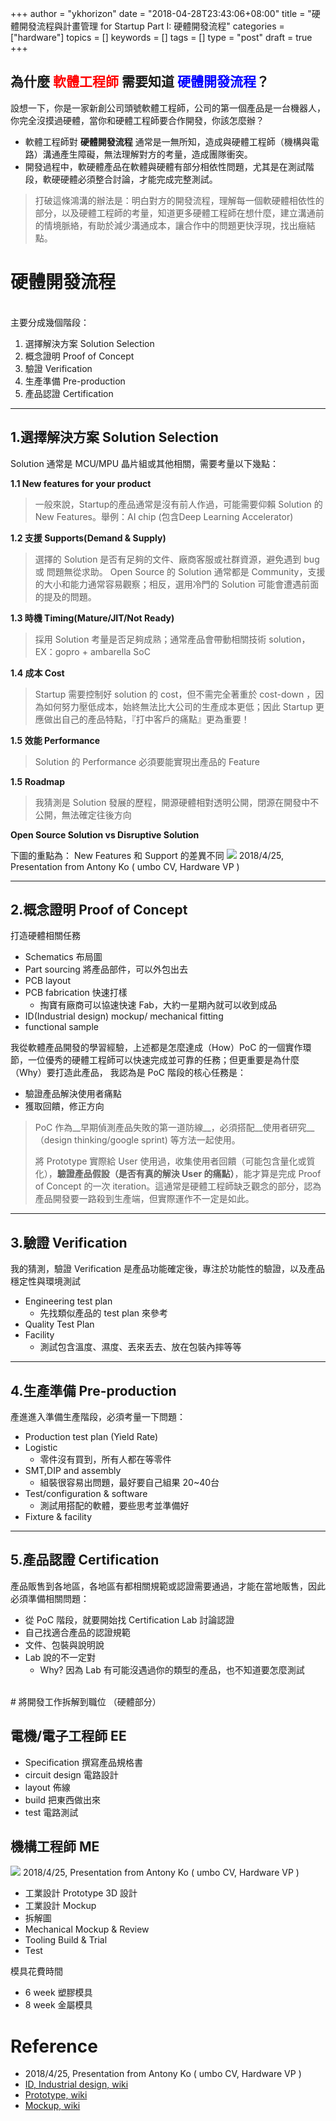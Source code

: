 +++
author = "ykhorizon"
date = "2018-04-28T23:43:06+08:00"
title = "硬體開發流程與計畫管理 for Startup Part I: 硬體開發流程"
categories = ["hardware"]
topics = []
keywords = []
tags = []
type = "post"
draft = true
+++



## 為什麼 <span style="color:red;">軟體工程師</span> 需要知道 <span style="color:blue;">硬體開發流程</span>？

設想一下，你是一家新創公司頭號軟體工程師，公司的第一個產品是一台機器人，你完全沒摸過硬體，當你和硬體工程師要合作開發，你該怎麼辦？

- 軟體工程師對 __硬體開發流程__ 通常是一無所知，造成與硬體工程師（機構與電路）溝通產生障礙，無法理解對方的考量，造成團隊衝突。
- 開發過程中，軟硬體產品在軟體與硬體有部分相依性問題，尤其是在測試階段，軟硬硬體必須整合討論，才能完成完整測試。

> 打破這條鴻溝的辦法是：明白對方的開發流程，理解每一個軟硬體相依性的部分，以及硬體工程師的考量，知道更多硬體工程師在想什麼，建立溝通前的情境脈絡，有助於減少溝通成本，讓合作中的問題更快浮現，找出癥結點。

<!--more-->

# 硬體開發流程
<br>
主要分成幾個階段：

1. 選擇解決方案 Solution Selection
2. 概念證明 Proof of Concept
3. 驗證 Verification
4. 生產準備 Pre-production
5. 產品認證 Certification

------------
## 1.選擇解決方案 Solution Selection

Solution 通常是 MCU/MPU 晶片組或其他相關，需要考量以下幾點：

__1.1 New features for your product__

> 一般來說，Startup的產品通常是沒有前人作過，可能需要仰賴 Solution 的 New Features。舉例：AI chip (包含Deep Learning Accelerator)

__1.2 支援 Supports(Demand & Supply)__

> 選擇的 Solution 是否有足夠的文件、廠商客服或社群資源，避免遇到 bug 或 問題無從求助。 Open Source 的 Solution 通常都是 Community，支援的大小和能力通常容易觀察；相反，選用冷門的 Solution 可能會遭遇前面的提及的問題。

__1.3 時機 Timing(Mature/JIT/Not Ready)__

> 採用 Solution 考量是否足夠成熟；通常產品會帶動相關技術 solution，EX：gopro + ambarella SoC

__1.4 成本 Cost__

> Startup 需要控制好 solution 的 cost，但不需完全著重於 cost-down ，因為如何努力壓低成本，始終無法比大公司的生產成本更低；因此 Startup 更應做出自己的產品特點，『打中客戶的痛點』更為重要！


__1.5 效能 Performance__

> Solution 的 Performance 必須要能實現出產品的 Feature


__1.5 Roadmap__

> 我猜測是 Solution 發展的歷程，開源硬體相對透明公開，閉源在開發中不公開，無法確定往後方向

__Open Source Solution vs Disruptive Solution__

下圖的重點為： New Features 和 Support 的差異不同
![](/content_img/hw_development_for_startup_part1/vs.jpg)
2018/4/25, Presentation from Antony Ko ( umbo CV, Hardware VP )

------------
## 2.概念證明 Proof of Concept

打造硬體相關任務

- Schematics 布局圖
- Part sourcing 將產品部件，可以外包出去
- PCB layout
- PCB fabrication 快速打樣
    - 掏寶有廠商可以協速快速 Fab，大約一星期內就可以收到成品
- ID(Industrial design) mockup/ mechanical fitting
- functional sample

我從軟體產品開發的學習經驗，上述都是怎麼達成（How）PoC 的一個實作環節，一位優秀的硬體工程師可以快速完成並可靠的任務；但更重要是為什麼（Why）要打造此產品，
我認為是 PoC 階段的核心任務是：

- 驗證產品解決使用者痛點
- 獲取回饋，修正方向

> PoC 作為__早期偵測產品失敗的第一道防線__，必須搭配__使用者研究__（design thinking/google sprint) 等方法一起使用。
>
> 將 Prototype 實際給 User 使用過，收集使用者回饋（可能包含量化或質化），__驗證產品假設（是否有真的解決 User 的痛點）__，能才算是完成 Proof of Concept 的一次 iteration。這通常是硬體工程師缺乏觀念的部分，認為產品開發要一路殺到生產端，但實際運作不一定是如此。

------------
## 3.驗證 Verification

我的猜測，驗證 Verification 是產品功能確定後，專注於功能性的驗證，以及產品穩定性與環境測試

- Engineering test plan 
    - 先找類似產品的 test plan 來參考
- Quality Test Plan
- Facility
    - 測試包含溫度、濕度、丟來丟去、放在包裝內摔等等

------------
## 4.生產準備 Pre-production

產進進入準備生產階段，必須考量一下問題：

- Production test plan (Yield Rate)
- Logistic 
    - 零件沒有買到，所有人都在等零件
- SMT,DIP and assembly 
    - 組裝很容易出問題，最好要自己組果 20~40台
- Test/configuration & software
    - 測試用搭配的軟體，要些思考並準備好
- Fixture & facility

------------
## 5.產品認證 Certification

產品販售到各地區，各地區有都相關規範或認證需要通過，才能在當地販售，因此必須準備相關問題：

- 從 PoC 階段，就要開始找 Certification Lab 討論認證
- 自己找適合產品的認證規範
- 文件、包裝與說明說
- Lab 說的不一定對
    - Why? 因為 Lab 有可能沒遇過你的類型的產品，也不知道要怎麼測試



<br>
# 將開發工作拆解到職位 （硬體部分）

## 電機/電子工程師 EE

- Specification 撰寫產品規格書
- circuit design 電路設計
- layout 佈線
- build 把東西做出來
- test 電路測試

## 機構工程師 ME

![](/content_img/hw_development_for_startup_part1/me_development_sop.jpg)
2018/4/25, Presentation from Antony Ko ( umbo CV, Hardware VP )

- 工業設計 Prototype 3D 設計
- 工業設計 Mockup
- 拆解圖
- Mechanical Mockup & Review
- Tooling Build & Trial
- Test

模具花費時間

- 6 week 塑膠模具
- 8 week 金屬模具


# Reference
- 2018/4/25, Presentation from Antony Ko ( umbo CV, Hardware VP )
- [ID, Industrial design, wiki](https://en.wikipedia.org/wiki/Industrial_design)
- [Prototype, wiki](https://en.wikipedia.org/wiki/Prototype)
- [Mockup, wiki](https://en.wikipedia.org/wiki/Mockup)
